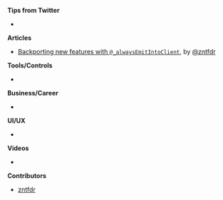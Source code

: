 **Tips from Twitter**

*

**Articles**

* [Backporting new features with `@_alwaysEmitIntoClient`](https://www.fivestars.blog/articles/alwaysEmitIntoClient), by [@zntfdr](https://twitter.com/zntfdr)

**Tools/Controls**

* 

**Business/Career**

* 

**UI/UX**

* 

**Videos**

* 

**Contributors**

* [zntfdr](https://github.com/zntfdr)
